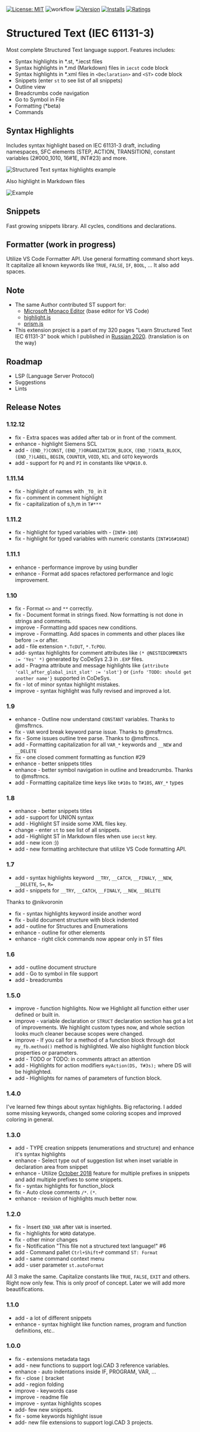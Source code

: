 [![License: MIT](https://img.shields.io/badge/License-MIT-brightgreen.svg)](https://opensource.org/licenses/MIT) ![workflow](https://github.com/Serhioromano/vscode-st/actions/workflows/publish.yml/badge.svg) [![Version](https://vsmarketplacebadge.apphb.com/version-short/serhioromano.vscode-st.svg)](https://marketplace.visualstudio.com/items?itemName=serhioromano.vscode-st) [![Installs](https://vsmarketplacebadge.apphb.com/installs-short/serhioromano.vscode-st.svg)](https://marketplace.visualstudio.com/items?itemName=serhioromano.vscode-st) [![Ratings](https://vsmarketplacebadge.apphb.com/rating-short/serhioromano.vscode-st.svg)](https://marketplace.visualstudio.com/items?itemName=serhioromano.vscode-st)

# Structured Text (IEC 61131-3)

Most complete Structured Text language support. Features includes:

- Syntax highlights in \*.st, \*.iecst files
- Syntax highlights in \*.md (Markdown) files in `iecst` code block
- Syntax highlights in \*.xml files in `<Declaration>` and `<ST>` code block
- Snippets (enter `st` to see list of all snippets)
- Outline view
- Breadcrumbs code navigation
- Go to Symbol in File
- Formatting (*beta)
- Commands

## Syntax Highlights

Includes syntax highlight based on IEC 61131-3 draft, including namespaces, SFC elements (STEP, ACTION, TRANSITION), constant variables (2#000_1010, 16#1E, INT#23) and more.

![Structured Text syntax highlights example](https://raw.githubusercontent.com/Serhioromano/vscode-st/master/images/demo.gif)

Also highlight in Markdown files

![Example](https://raw.githubusercontent.com/Serhioromano/vscode-st/master/images/md-highlight.png)

## Snippets

Fast growing snippets library. All cycles, conditions and declarations.

## Formatter (work in progress)

Utilize VS Code Formatter API. Use general formatting command short keys. It capitalize all known keywords like `TRUE`, `FALSE`, `IF`, `BOOL`, ... It also add spaces.

## Note

- The same Author contributed ST support for:
  - [Microsoft Monaco Editor](https://github.com/microsoft/monaco-editor) (base editor for VS Code)
  - [highlight.js](https://github.com/highlightjs/highlightjs-structured-text)
  - [prism.js](https://github.com/PrismJS/prism)
- This extension project is a part of my 320 pages "Learn Structured Text IEC 61131-3" book which I published in [Russian 2020](https://www.youtube.com/watch?v=c0bjUFzSHxs). (translation is on the way)

## Roadmap

- LSP (Language Server Protocol)
- Suggestions
- Lints

## Release Notes

### 1.12.12

- fix - Extra spaces was added after tab or in front of the comment.
- enhance - highlight Siemens SCL
- add - `(END_?)CONST`, `(END_?)ORGANIZATION_BLOCK`, `(END_?)DATA_BLOCK`, `(END_?)LABEL`, `BEGIN`, `COUNTER`, `VOID`, `NIL` and `GOTO` keywords
- add - support for `PQ` and `PI` in constants like `%PQW10.0`.

### 1.11.14

- fix - highlight of names with `_TO_` in it
- fix - comment in comment highlight
- fix - capitalization of s,h,m in `T#***`

### 1.11.2

- fix - highlight for typed variables with - (`INT#-100`)
- fix - highlight for typed variables with numeric constants (`INT#16#10AE`)

### 1.11.1

- enhance - performance improve by using bundler
- enhance - Format add spaces refactored performance and logic improvement.

### 1.10

- fix - Format `<>` and `**` correctly.
- fix - Document format in strings fixed. Now formatting is not done in strings and comments.
- improve - Formatting add spaces new conditions.
- improve - Formatting. Add spaces in comments and other places like before `:=` or after.
- add - file extension `*.TcDUT`, `*.TcPOU`.
- add- syntax highlights for comment attributes like `(* @NESTEDCOMMENTS := 'Yes' *)` generated by CoDeSys 2.3 in `.EXP` files.
- add - Pragma attribute and message highlights like `{attribute 'call_after_global_init_slot' := 'slot'}` or `{info 'TODO: should get another name'}` supported in CoDeSys.
- fix - lot of minor syntax highlight mistakes.
- improve - syntax highlight was fully revised and improved a lot.

### 1.9

- enhance - Outline now understand `CONSTANT` variables. Thanks to @msftrncs.
- fix - `VAR` word break keyword parse issue. Thanks to @msftrncs.
- fix -  Some issues outline tree parse. Thanks to @msftrncs.
- add - Formatting capitalization for all `VAR_*` keywords and `__NEW` and `__DELETE`
- fix -  one closed comment formatting as function #29
- enhance - better snippets titles
- enhance - better symbol navigation in outline and breadcrumbs. Thanks to @msftrncs.
- add - Formatting capitalize time keys like `t#10s` to `T#10S`, `ANY_*` types

### 1.8

- enhance - better snippets titles
- add - support for UNION syntax
- add - Highlight ST inside some XML files key.
- change - enter `st` to see list of all snippets.
- add - Highlight ST in Markdown files when use `iecst` key.
- add - new icon :))
- add - new formatting architecture that utilize VS Code formatting API.

### 1.7

- add - syntax highlights keyword `__TRY`, `__CATCH`, `__FINALY`, `__NEW`, `__DELETE`, `S=`, `R=`
- add - snippets for `__TRY`, `__CATCH`, `__FINALY`, `__NEW`, `__DELETE`

Thanks to @nikvoronin

- fix - syntax highlights keyword inside another word
- fix - build document structure with block indented
- add - outline for Structures and Enumerations
- enhance - outline for other elements
- enhance - right click commands now appear only in ST files

### 1.6

- add - outline document structure
- add - Go to symbol in file support
- add - breadcrumbs

### 1.5.0

- improve - function highlights. Now we Highlight all function either user defined or built in.
- improve - variable declaration or `STRUCT` declaration section has got a lot of improvements. We highlight custom types now, and whole section looks much cleaner because scopes were changed.
- improve - If you call for a method of a function block through dot `my_fb.method()` method is highlighted. We also highlight function block properties or parameters.
- add - TODO or TODO: in comments attract an attention
- add - Highlights for action modifiers `myAction(DS, T#3s);` where DS will be highlighted.
- add - Highlights for names of parameters of function block.

### 1.4.0

I've learned few things about syntax highlights. Big refactoring. I added some missing keywords, changed some coloring scopes and improved coloring in general.

### 1.3.0

- add - TYPE creation snippets (enumerations and structure) and enhance it's syntax highlights
- enhance - Select type out of suggestion list when inset variable in declaration area from snippet
- enhance - Utilize [October 2018](https://code.visualstudio.com/updates/v1_28#_project-level-snippets) feature for multiple prefixes in snippets and add multiple prefixes to some snippets.
- fix - syntax highlights for function_block
- fix - Auto close comments `/*`. `(*`.
- enhance - revision of highlights much better now.

### 1.2.0

- fix - Insert `END_VAR` after `VAR` is inserted.
- fix - highlights for `WORD` datatype.
- fix - other minor changes
- fix - Notification "This file not a structured text language!" #6
- add - Command pallet `Ctrl+Shift+P` command `ST: Format`
- add - same command context menu
- add - user parameter `st.autoFormat`

All 3 make the same. Capitalize constants like `TRUE`, `FALSE`, `EXIT` and others. Right now only few. This is only proof of concept. Later we will add more beautifications.

### 1.1.0

- add - a lot of different snippets
- enhance - syntax highlight like function names, program and function definitions, etc..

### 1.0.0

- fix - extensions metadata tags
- add - new functions to support logi.CAD 3 reference variables.
- enhance - auto indentations inside IF, PROGRAM, VAR, ...
- fix - close `[` bracket
- add - region folding
- improve - keywords case
- improve - readme file
- improve - syntax highlights scopes
- add- few new snippets.
- fix - some keywords highlight issue
- add- new file extensions to support logi.CAD 3 projects.
